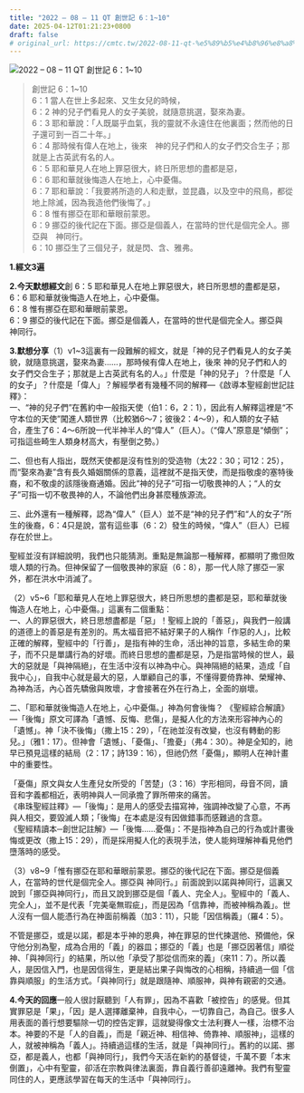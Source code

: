 ```yaml
---
title: "2022 – 08 – 11 QT 創世記 6：1~10"
date: 2025-04-12T01:21:23+0800
draft: false
# original_url: https://cmtc.tw/2022-08-11-qt-%e5%89%b5%e4%b8%96%e8%a8%98-6%ef%bc%9a110
---
```


![2022 – 08 – 11 QT 創世記 6：1\~10](/images/qt.jpg  "2022 – 08 – 11 QT 創世記 6：1\~10")

> 創世記 6：1\~10  
> 6：1 當人在世上多起來、又生女兒的時候，  
> 6：2 神的兒子們看見人的女子美貌，就隨意挑選，娶來為妻。  
> 6：3 耶和華說：「人既屬乎血氣，我的靈就不永遠住在他裏面；然而他的日子還可到一百二十年。」  
> 6：4 那時候有偉人在地上，後來　神的兒子們和人的女子們交合生子；那就是上古英武有名的人。  
> 6：5 耶和華見人在地上罪惡很大，終日所思想的盡都是惡，  
> 6：6 耶和華就後悔造人在地上，心中憂傷。  
> 6：7 耶和華說：「我要將所造的人和走獸，並昆蟲，以及空中的飛鳥，都從地上除滅，因為我造他們後悔了。」  
> 6：8 惟有挪亞在耶和華眼前蒙恩。  
> 6：9 挪亞的後代記在下面。挪亞是個義人，在當時的世代是個完全人。挪亞與　神同行。  
> 6：10 挪亞生了三個兒子，就是閃、含、雅弗。

**1.經文3遍**

**2.今天默想經文**創 6：5 耶和華見人在地上罪惡很大，終日所思想的盡都是惡，  
6：6 耶和華就後悔造人在地上，心中憂傷。  
6：8 惟有挪亞在耶和華眼前蒙恩。  
6：9 挪亞的後代記在下面。挪亞是個義人，在當時的世代是個完全人。挪亞與　神同行。

**3.默想分享**（1）v1\~3這裏有一段難解的經文，就是「神的兒子們看見人的女子美貌，就隨意挑選，娶來為妻……，那時候有偉人在地上，後來 神的兒子們和人的女子們交合生子；那就是上古英武有名的人。」什麼是「神的兒子」？什麼是「人的女子」？什麼是「偉人」？解經學者有幾種不同的解釋—《啟導本聖經創世記註釋》：  
一、“神的兒子們”在舊約中一般指天使（伯1：6，2：1），因此有人解釋這裡是“不守本位的天使”闖進人類世界（比較猶6～7；彼後2：4～9），和人類的女子結合，產生了6：4～6所說一代半神半人的“偉人”（巨人）。（“偉人”原意是“傾倒”；可指這些畸生人類身材高大，有壓倒之勢。）

二、但也有人指出，既然天使都是沒有性別的受造物（太22：30；可12：25），而“娶來為妻”含有長久婚姻關係的意義，這裡就不是指天使，而是指敬虔的塞特後裔，和不敬虔的該隱後裔通婚。因此“神的兒子”可指一切敬畏神的人；“人的女子”可指一切不敬畏神的人，不論他們出身甚麼種族源流。

三、此外還有一種解釋，認為“偉人”（巨人）並不是“神的兒子們”和“人的女子”所生的後裔，6：4只是說，當有這些事（6：2）發生的時候，“偉人”（巨人）已經存在於世上。

聖經並沒有詳細說明，我們也只能猜測。重點是無論那一種解釋，都顯明了撒但敗壞人類的行為。但神保留了一個敬畏神的家庭（6：8），那一代人除了挪亞一家外，都在洪水中消滅了。

（2）v5\~6「耶和華見人在地上罪惡很大，終日所思想的盡都是惡，耶和華就後悔造人在地上，心中憂傷。」這裏有二個重點：  
一、人的罪惡很大，終日思想盡都是「惡」！聖經上說的「善惡」，與我們一般講的道德上的善惡是有差別的。馬太福音把不結好果子的人稱作「作惡的人」，比較正確的解釋，聖經中的「行善」，是指有神的生命，活出神的旨意，多結生命的果子，而不只是單講行為的好壞。而終日思想的盡都是惡，乃是指當時候的世人，最大的惡就是「與神隔絕」，在生活中沒有以神為中心。與神隔絕的結果，造成「自我中心」，自我中心就是最大的惡，人單顧自己的事，不懂得要倚靠神、榮耀神、為神為活，內心首先驕傲與敗壞，才會接著在外在行為上，全面的崩壞。

二、「耶和華就後悔造人在地上，心中憂傷。」神為何會後悔？ 《聖經綜合解讀》—「後悔」原文可譯為「遺憾、反悔、悲傷」，是擬人化的方法來形容神內心的「遺憾」。神「決不後悔」（撒上15：29），「在祂並沒有改變，也沒有轉動的影兒。」（雅1：17）。但神會「遺憾」、「憂傷」、「擔憂」（弗4：30）。神是全知的，祂早已預見這樣的結局（2：17；詩139：16），但祂仍然「憂傷」，顯明人在神計畫中的重要性。

「憂傷」原文與女人生產兒女所受的「苦楚」（3：16）字形相同，母音不同，讀音和字義都相近，表明神與人一同承擔了罪所帶來的痛苦。  
《串珠聖經註釋》—「後悔」：是用人的感受去描寫神，強調神改變了心意，不再與人相交，要毀滅人類；「後悔」在本處是沒有因做錯事而感難過的含意。  
《聖經精讀本─創世記註解》—「後悔……憂傷」：不是指神為自己的行為或計畫後悔或更改（撒上15：29），而是採用擬人化的表現手法，使人能夠理解神看見他們墮落時的感受。

（3）v8\~9「惟有挪亞在耶和華眼前蒙恩。挪亞的後代記在下面。挪亞是個義人，在當時的世代是個完全人。挪亞與 神同行。」前面說到以諾與神同行，這裏又說到「挪亞與神同行」，而且又說到挪亞是個「義人、完全人」。聖經中的「義人、完全人」，並不是代表「完美毫無瑕疵」，而是因為「信靠神，而被神稱為義」。世人沒有一個人能憑行為在神面前稱義（加3：11），只能「因信稱義」（羅4：5）。

不管是挪亞，或是以諾，都是本乎神的恩典，神在罪惡的世代揀選他、預備他，保守他分別為聖，成為合用的「義」的器皿；挪亞的「義」也是「挪亞因著信」順從神、「與神同行」的結果，所以他「承受了那從信而來的義」（來11：7）。所以義人，是因信入門，也是因信得生，更是結出果子與悔改的心相稱，持續過一個「信靠與順服」的生活方式。「與神同行」就是跟隨神、順服神，與神有親密的交通。

**4.今天的回應**一般人很討厭聽到「人有罪」，因為不喜歡「被控告」的感覺。但其實罪惡是「果」，「因」是人選擇離棄神，自我中心，一切靠自己，為自己。很多人用表面的善行想要驅除一切的控告定罪，這就變得像文士法利賽人一樣，治標不治本。神要的不是「人的自義」，而是「親近神、相信神、倚靠神、順服神」，這樣的人，就被神稱為「義人」。持續過這樣的生活，就是「與神同行」。舊約的以諾、挪亞，都是義人，也都「與神同行」，我們今天活在新約的基督徒，千萬不要「本末倒置」，心中有聖靈，卻活在宗教與律法裏面，靠自義行善卻遠離神。我們有聖靈同住的人，更應該學習在每天的生活中「與神同行」。